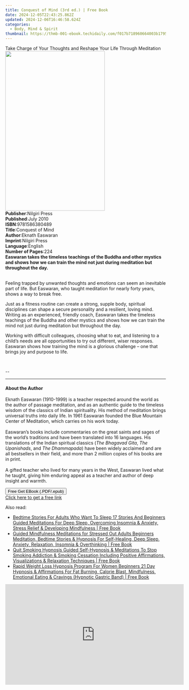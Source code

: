 ```yaml
---
title: Conquest of Mind (3rd ed.) | Free Book
date: 2024-12-05T22:43:25.862Z
updated: 2024-12-06T16:46:58.624Z
categories:
  - Body, Mind & Spirit
thumbnail: https://thmb-001-ebook.techidaily.com/f017b718960664003b17952c26c9eb104ab2334a49df4f8112a964fe7e8d9e21.jpg
---
```

<main id="book-container">
  <div class="flex flex-col">
    <div class="book-brief flex-1 py-6 px-4 sm:p-6 md:py-10 md:px-8">
      <!-- brief-->
      <div class="book-brief-main">
        Take Charge of Your Thoughts and Reshape Your Life Through Meditation
      </div>
    </div>
    <div
      class="book-meta-info flex-1 grid gap-4 col-start-1 col-end-3 row-start-1 sm:mb-6 sm:grid-cols-4 lg:gap-6 lg:col-start-2 lg:row-end-6 lg:row-span-6 lg:mb-0"
    >
      <div
        class="book-meta-info-left place-content-center mt-4 p-4 text-sm leading-6 col-start-2 col-span-2 dark:text-slate-400"
      >
        <img
          class="w-full h-500 object-cover rounded-lg sm:h-255 sm:col-span-2 lg:col-span-full"
          src="https://img-001-ebook.techidaily.com/733fc2bb5b52082be99d86de09c31e5ec30468f82f7a86daebd7045ca5bc5b5b.jpg"
          alt=""
          width="312"
          height="500"
        />
      </div>
      <div
        class="book-meta-info-right mt-2 col-start-1 row-start-2 col-span-3 self-center"
      >
        <!-- meta data  -->
        <div class="flex flex-col px-4 md:px-8">
          <div class="flex-1">
            <strong>Publisher</strong>:<span class="px-2">Nilgiri Press</span>
          </div>
          <div class="flex-1">
            <strong>Published</strong>:<span class="px-2">July 2010</span>
          </div>
          <div class="flex-1">
            <strong>ISBN</strong>:<span class="px-2">9781586380489</span>
          </div>
          <div class="flex-1">
            <strong>Title</strong>:<span class="px-2">Conquest of Mind</span>
          </div>
          <div class="flex-1">
            <strong>Author</strong>:<span class="px-2">Eknath Easwaran</span>
          </div>
          <div class="flex-1">
            <strong>Imprint</strong>:<span class="px-2">Nilgiri Press</span>
          </div>
          <div class="flex-1">
            <strong>Language</strong>:<span class="px-2">English</span>
          </div>
          <div class="flex-1">
            <strong>Number of Pages</strong>:<span class="px-2">224</span>
          </div>
        </div>
      </div>
    </div>
    <div class="book-description flex-1 py-6 px-4 sm:p-6 md:py-10 md:px-8">
      <div class="book-description-main">
        <div accordion-content="" id="description">
          <b
            >Easwaran takes the timeless teachings of the Buddha and other
            mystics and shows how we can train the mind not just during
            meditation but throughout the day.</b
          ><br /><br />
          <p>
            Feeling trapped by unwanted thoughts and emotions can seem an
            inevitable part of life. But Easwaran, who taught meditation for
            nearly forty years, shows a way to break free.
          </p>
          <p>
            Just as a fitness routine can create a strong, supple body,
            spiritual disciplines can shape a secure personality and a
            resilient, loving mind. Writing as an experienced, friendly coach,
            Easwaran takes the timeless teachings of the Buddha and other
            mystics and shows how we can train the mind not just during
            meditation but throughout the day.
          </p>
          <p>
            Working with difficult colleagues, choosing what to eat, and
            listening to a child’s needs are all opportunities to try out
            different, wiser responses. Easwaran shows how training the mind is
            a glorious challenge – one that brings joy and purpose to life.
          </p>
          <p><br /></p>
          <p>--</p>
        </div>
        <div class="accordion-fader"></div>
      </div>
    </div>
    <div class="book-excerpts flex-1 py-6 px-4 sm:p-6 md:py-10 md:px-8">
      <!-- excerpts-->
      <div class="book-excerpts-main">
        <hr />
        <h4 class="placeholder placeholder-heading">
          <span>About the Author</span>
        </h4>
        <p>
          Eknath Easwaran (1910-1999) is a teacher respected around the world as
          the author of passage meditation, and as an authentic guide to the
          timeless wisdom of the classics of Indian spirituality. His method of
          meditation brings universal truths into daily life. In 1961 Easwaran
          founded the Blue Mountain Center of Meditation, which carries on his
          work today.<br /><br />Easwaran’s books include commentaries on the
          great saints and sages of the world’s traditions and have been
          translated into 16 languages. His translations of the Indian spiritual
          classics (<i>The Bhagavad Gita</i>, <i>The Upanishads</i>, and
          <i>The Dhammapada</i>) have been widely acclaimed and are all
          bestsellers in their field, and more than 2 million copies of his
          books are in print.<br /><br />A gifted teacher who lived for many
          years in the West, Easwaran lived what he taught, giving him enduring
          appeal as a teacher and author of deep insight and warmth.
        </p>
      </div>
    </div>
    <div
      class="book-about-author flex-1 py-6 px-4 sm:p-6 md:py-10 md:px-8"
    ></div>
    <div class="book-free-get flex-1 py-6 px-4 sm:p-6 md:py-10 md:px-8">
      <button
        id="btn-free-get"
        class="bg-blue-500 hover:bg-blue-700 text-white font-bold py-2 px-4 rounded"
      >
        Free Get EBook (.PDF/.epub)
      </button>
      <div id="countdown-display" class="px-2 text-lg mt-2"></div>
      <a
        id="free-link"
        class="hidden bg-blue-500 hover:bg-blue-700 text-white font-bold py-2 px-4 rounded"
        href="https://www.ebooks.com/en-us/book/96466868/conquest-of-mind/eknath-easwaran/"
        target="_blank"
        >Click here to get a free link</a
      >
    </div>
    <script>
      let countdownTime = 0;
      let countdownInterval = null;
      document
        .getElementById('btn-free-get')
        .addEventListener('click', startCountdown);
      function startCountdown() {
        countdownTime = new Date().getTime() + 60000 * 3;
        countdownInterval = setInterval(updateCountdown, 1000);
        document.getElementById('btn-free-get').disabled = true;
        document
          .getElementById('btn-free-get')
          .classList.add('bg-gray-500', 'cursor-not-allowed');
      }
      function updateCountdown() {
        let currentTime = new Date().getTime();
        let timeLeft = countdownTime - currentTime;
        let secondsLeft = Math.floor(timeLeft / 1000);
        document.getElementById('countdown-display').innerHTML =
          `Remaining time: ${secondsLeft} seconds.`;
        if (secondsLeft <= 0) {
          clearInterval(countdownInterval);
          document.getElementById('btn-free-get').classList.add('hidden');
          document.getElementById('free-link').classList.remove('hidden');
          document.getElementById('countdown-display').innerHTML = '';
        }
      }
    </script>
  </div>
</main>

<ins class="adsbygoogle"
      style="display:block"
      data-ad-client="ca-pub-7571918770474297"
      data-ad-slot="8358498916"
      data-ad-format="auto"
      data-full-width-responsive="true"></ins>
    

<span class="atpl-alsoreadstyle">Also read:</span>
<div><ul>
<li><a href="https://novels-ebooks.techidaily.com/210101849-9781989838730-bedtime-stories-for-adults-who-want-to-sleep-17-stories-and-beginners-guided-meditations-for-deep-sleep-overcoming-insomnia-anxiety-stress-relief-developing-min/"><u>Bedtime Stories For Adults Who Want To Sleep 17 Stories And Beginners Guided Meditations For Deep Sleep, Overcoming Insomnia & Anxiety, Stress Relief & Developing Mindfulness | Free Book</u></a></li>
<li><a href="https://novels-ebooks.techidaily.com/210101848-9781989838723-guided-mindfulness-meditations-for-stressed-out-adults-beginners-meditation-bedtime-stories-hypnosis-for-self-healing-deep-sleep-anxiety-relaxation-insomnia-ove/"><u>Guided Mindfulness Meditations for Stressed Out Adults Beginners Meditation, Bedtime Stories & Hypnosis For Self-Healing, Deep Sleep, Anxiety, Relaxation, Insomnia & Overthinking | Free Book</u></a></li>
<li><a href="https://novels-ebooks.techidaily.com/210101852-9781989838747-quit-smoking-hypnosis-guided-self-hypnosis-meditations-to-stop-smoking-addiction-smoking-cessation-including-positive-affirmations-visualizations-relaxation-tec/"><u>Quit Smoking Hypnosis Guided Self-Hypnosis & Meditations To Stop Smoking Addiction & Smoking Cessation Including Positive Affirmations, Visualizations & Relaxation Techniques | Free Book</u></a></li>
<li><a href="https://novels-ebooks.techidaily.com/210101851-9781989838754-rapid-weight-loss-hypnosis-program-for-women-beginners-21-day-hypnosis-affirmations-for-fat-burning-calorie-blast-mindfulness-emotional-eating-cravings-hypnotic/"><u>Rapid Weight Loss Hypnosis Program For Women Beginners 21 Day Hypnosis & Affirmations For Fat Burning, Calorie Blast, Mindfulness, Emotional Eating & Cravings (Hypnotic Gastric Band) | Free Book</u></a></li>
</ul></div>

<!-- affiliate ads begin -->
<iframe width="560" height="315" src="https://www.youtube.com/embed/htnQWyEOCgc?si=fy86hi8_hTtbWAnw" title="YouTube video player" frameborder="0" allow="accelerometer; autoplay; clipboard-write; encrypted-media; gyroscope; picture-in-picture; web-share" referrerpolicy="strict-origin-when-cross-origin" allowfullscreen></iframe>
<!-- affiliate ads end -->

